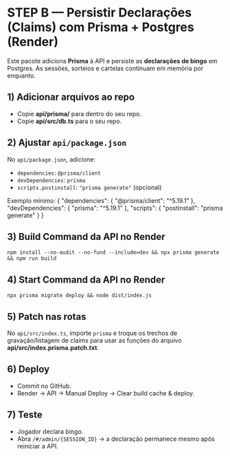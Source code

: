 # STEP B — Persistir Declarações (Claims) com Prisma + Postgres (Render)

Este pacote adiciona **Prisma** à API e persiste as **declarações de bingo** em Postgres.
As sessões, sorteios e cartelas continuam em memória por enquanto.

## 1) Adicionar arquivos ao repo
- Copie **api/prisma/** para dentro do seu repo.
- Copie **api/src/db.ts** para o seu repo.

## 2) Ajustar `api/package.json`
No `api/package.json`, adicione:
- `dependencies`: `@prisma/client`
- `devDependencies`: `prisma`
- `scripts.postinstall`: `"prisma generate"` (opcional)

Exemplo mínimo:
{
  "dependencies": {
    "@prisma/client": "^5.19.1"
  },
  "devDependencies": {
    "prisma": "^5.19.1"
  },
  "scripts": {
    "postinstall": "prisma generate"
  }
}

## 3) Build Command da API no Render
```
npm install --no-audit --no-fund --include=dev && npx prisma generate && npm run build
```

## 4) Start Command da API no Render
```
npx prisma migrate deploy && node dist/index.js
```

## 5) Patch nas rotas
No `api/src/index.ts`, importe `prisma` e troque os trechos de gravação/listagem de claims para usar as funções do arquivo **api/src/index.prisma.patch.txt**.

## 6) Deploy
- Commit no GitHub.
- Render → API → Manual Deploy → Clear build cache & deploy.

## 7) Teste
- Jogador declara bingo.
- Abra `/#/admin/{SESSION_ID}` → a declaração permanece mesmo após reiniciar a API.